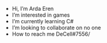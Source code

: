 - Hi, I’m Arda Eren
- I’m interested in games
- I’m currently learning C#
- I’m looking to collaborate on no one
- How to reach me DeCell#7556/

<!---
DeCEll-1/DeCEll-1 is a ✨ special ✨ repository because its `README.md` (this file) appears on your GitHub profile.
You can click the Preview link to take a look at your changes.
--->
